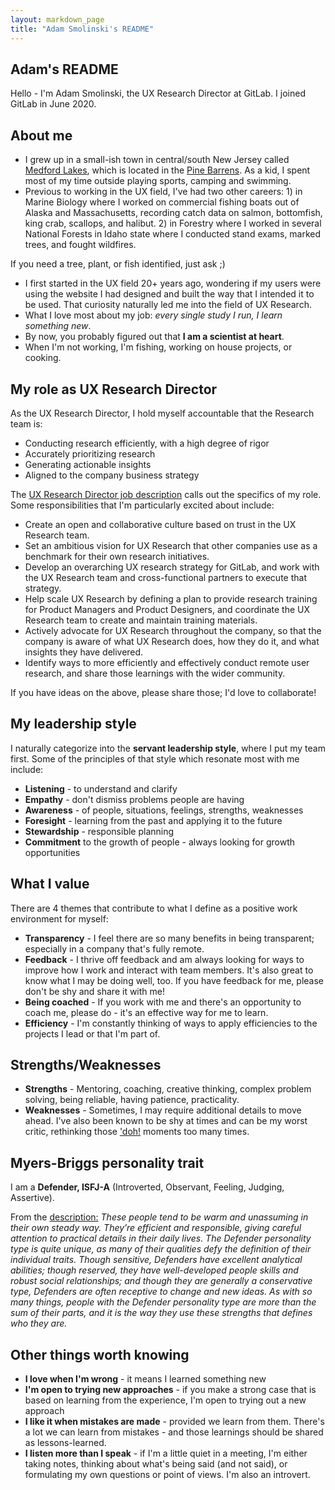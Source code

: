 ```yaml
---
layout: markdown_page
title: "Adam Smolinski's README"
---
```


## Adam's README

Hello - I'm Adam Smolinski, the UX Research Director at GitLab. I joined GitLab in June 2020.

## About me

- I grew up in a small-ish town in central/south New Jersey called [Medford Lakes](https://www.medfordlakes.com/), which is located in the [Pine Barrens](https://en.wikipedia.org/wiki/Pine_Barrens_(New_Jersey)). As a kid, I spent most of my time outside playing sports, camping and swimming.
- Previous to working in the UX field, I've had two other careers: 1) in Marine Biology where I worked on commercial fishing boats out of Alaska and Massachusetts, recording catch data on salmon, bottomfish, king crab, scallops, and halibut. 2) in Forestry where I worked in several National Forests in Idaho state where I conducted stand exams, marked trees, and fought wildfires.

If you need a tree, plant, or fish identified, just ask ;)
- I first started in the UX field 20+ years ago, wondering if my users were using the website I had designed and built the way that I intended it to be used. That curiosity naturally led me into the field of UX Research.
- What I love most about my job: _every single study I run, I learn something new_.
- By now, you probably figured out that **I am a scientist at heart**.
- When I'm not working, I'm fishing, working on house projects, or cooking.

## My role as UX Research Director

As the UX Research Director, I hold myself accountable that the Research team is:

- Conducting research efficiently, with a high degree of rigor
- Accurately prioritizing research
- Generating actionable insights
- Aligned to the company business strategy

The [UX Research Director job description](https://about.gitlab.com/job-families/product/ux-research-manager/#director-of-ux-research) calls out the specifics of my role. Some responsibilities that I'm particularly excited about include:

- Create an open and collaborative culture based on trust in the UX Research team.
- Set an ambitious vision for UX Research that other companies use as a benchmark for their own research initiatives.
- Develop an overarching UX research strategy for GitLab, and work with the UX Research team and cross-functional partners to execute that strategy.
- Help scale UX Research by defining a plan to provide research training for Product Managers and Product Designers, and coordinate the UX Research team to create and maintain training materials.
- Actively advocate for UX Research throughout the company, so that the company is aware of what UX Research does, how they do it, and what insights they have delivered.
- Identify ways to more efficiently and effectively conduct remote user research, and share those learnings with the wider community.

If you have ideas on the above, please share those; I'd love to collaborate!

## My leadership style

I naturally categorize into the **servant leadership style**, where I put my team first. Some of the principles of that style which resonate most with me include:

- **Listening** - to understand and clarify
- **Empathy** - don't dismiss problems people are having
- **Awareness** - of people, situations, feelings, strengths, weaknesses
- **Foresight** - learning from the past and applying it to the future
- **Stewardship** - responsible planning
- **Commitment** to the growth of people - always looking for growth opportunities

## What I value

There are 4 themes that contribute to what I define as a positive work environment for myself:

- **Transparency** - I feel there are so many benefits in being transparent; especially in a company that's fully remote.
- **Feedback** - I thrive off feedback and am always looking for ways to improve how I work and interact with team members. It's also great to know what I may be doing well, too. If you have feedback for me, please don't be shy and share it with me!
- **Being coached** - If you work with me and there's an opportunity to coach me, please do - it's an effective way for me to learn.
- **Efficiency** - I'm constantly thinking of ways to apply efficiencies to the projects I lead or that I'm part of.

## Strengths/Weaknesses

- **Strengths** - Mentoring, coaching, creative thinking, complex problem solving, being reliable, having patience, practicality.
- **Weaknesses** - Sometimes, I may require additional details to move ahead. I've also been known to be shy at times and can be my worst critic, rethinking those ['doh!](https://www.youtube.com/watch?v=cnaeIAEp2pU) moments too many times.

## Myers-Briggs personality trait

I am a **Defender, ISFJ-A** (Introverted, Observant, Feeling, Judging, Assertive).

From the [description:](https://www.16personalities.com/isfj-personality) _These people tend to be warm and unassuming in their own steady way. They’re efficient and responsible, giving careful attention to practical details in their daily lives. The Defender personality type is quite unique, as many of their qualities defy the definition of their individual traits. Though sensitive, Defenders have excellent analytical abilities; though reserved, they have well-developed people skills and robust social relationships; and though they are generally a conservative type, Defenders are often receptive to change and new ideas. As with so many things, people with the Defender personality type are more than the sum of their parts, and it is the way they use these strengths that defines who they are._

## Other things worth knowing

- **I love when I'm wrong** - it means I learned something new
- **I'm open to trying new approaches** - if you make a strong case that is based on learning from the experience, I'm open to trying out a new approach
- **I like it when mistakes are made** - provided we learn from them. There's a lot we can learn from mistakes - and those learnings should be shared as lessons-learned.
- **I listen more than I speak** - if I'm a little quiet in a meeting, I'm either taking notes, thinking about what's being said (and not said), or formulating my own questions or point of views. I'm also an introvert.